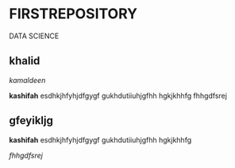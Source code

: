 # FIRSTREPOSITORY
DATA SCIENCE
## khalid
*kamaldeen*

**kashifah**
esdhkjhfyhjdfgygf gukhdutiiuhjgfhh
hgkjkhhfg
fhhgdfsrej

## gfeyikljg
**kashifah**
esdhkjhfyhjdfgygf gukhdutiiuhjgfhh
hgkjkhhfg

*fhhgdfsrej*
